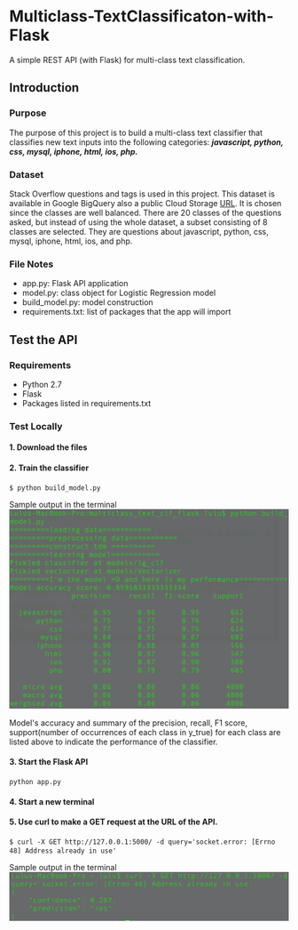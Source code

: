 # Multiclass-TextClassificaton-with-Flask
A simple REST API (with Flask) for multi-class text classification.

## Introduction

### Purpose
The purpose of this project is to build a multi-class text classifier that classifies new text inputs into the following categories: **_javascript, python, css, mysql, iphone, html, ios, php._**

### Dataset
Stack Overflow questions and tags is used in this project.
This dataset is available in Google BigQuery also a public Cloud Storage [URL](https://storage.googleapis.com/tensorflow-workshop-examples/stack-overflow-data.csv). It is chosen since the classes are well balanced. There are 20 classes of the questions asked, but instead of using the whole dataset, a subset consisting of 8 classes are selected. They are questions about javascript, python, css, mysql, iphone, html, ios, and php.

### File Notes
* app.py: Flask API application
* model.py: class object for Logistic Regression model
* build_model.py: model construction
* requirements.txt: list of packages that the app will import  



## Test the API

### Requirements
* Python 2.7
* Flask
* Packages listed in requirements.txt

### Test Locally
#### 1. Download the files

#### 2. Train the classifier
```
$ python build_model.py
```
  Sample output in the terminal
  ![training terminal output](media/train_terminal_output.png)

  Model's accuracy and summary of the precision, recall, F1 score, support(number of occurrences of each class in y_true) for each class are listed above to indicate the performance of the classifier.

#### 3. Start the Flask API
```
python app.py
```

#### 4. Start a new terminal
#### 5. Use curl to make a GET request at the URL of the API.
```
$ curl -X GET http://127.0.0.1:5000/ -d query='socket.error: [Errno 48] Address already in use'
```
  Sample output in the terminal
  ![prediction terminal output](media/prediction_sample_output.png)
